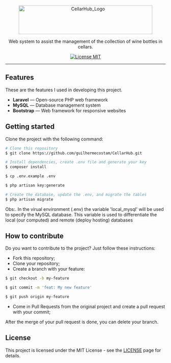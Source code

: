 
<p align="center">
<br>
<img src="http://arioliveira.duckdns.org:3110/alunos/GuilhermeC/cellarhub_logo.PNG" height="90" width="420" alt="CellarHub_Logo">
</p>

<p align="center">Web system to assist the management of the collection of wine bottles in cellars.</p>

<p align="center">
  <a href="https://opensource.org/licenses/MIT">
    <img src="https://img.shields.io/badge/License-MIT-blue.svg" alt="License MIT">
  </a>
</p>

<hr />

## Features

These are the features I used in developing this project.

- **Laravel** — Open-source PHP web framework
- **MySQL** — Database management system
- **Bootstrap** — Web framework for responsive websites

## Getting started

Clone the project with the following command:

```bash
# Clone this repository
$ git clone https://github.com/guilhermecostam/CellarHub.git

# Install dependencies, create .env file and generate your key
$ composer install

$ cp .env.example .env

$ php artisan key:generate

# Create the database, update the .env, and migrate the tables
$ php artisan migrate
```

Obs:. In the virual environment (.env) the variable 'local_mysql' will be used to specify the MySQL database. This variable is used to differentiate the local (our computed) and remote (deploy hosting) databases


## How to contribute
Do you want to contribute to the project? Just follow these instructions:

- Fork this repository;
- Clone your repository;
- Create a branch with your feature:
```bash
$ git checkout -b my-feature

$ git commit -m 'feat: My new feature'

$ git push origin my-feature
```

- Come in Pull Requests from the original project and create a pull request with your commit;

After the merge of your pull request is done, you can delete your branch.

## License

This project is licensed under the MIT License - see the [LICENSE](https://github.com/guilhermecostam/CellarHub/blob/main/LICENSE) page for details.
